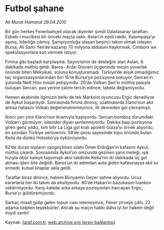 # Futbol şahane

*Ali Murat Hamarat 26.04.2010*

<div class="yazi"><p>Bir gün herkes Fenerbahçeli olacak diyenler şimdi Galatasaray taraftarı. Esbab-ı mucibesi bir önceki maçta saklı. Aslan’ın ezeli rakibi, Kasımpaşa’yı aşmış, liderliğe çıkmış. Şampiyonluğa ulaşan beşinci takım olmak isteyen Bursa, Ali Sami Yen’de kazanıp 70 milyona iddiasını haykırmak, Cimbom ise spekülasyonlara son vermek istiyor.</p>
<p>Fırtına gibi başladı karşılaşma. Seyircisinin de desteğini alan Aslan, 8. dakikada müthiş geldi. Baros- Arda-Giovani üçgeninde meşin yuvarlak önünde biten Meksikalı, solunu konuşturamadı. Türkiye’de alışık olmadığımız taç organizasyonlarından biri 15’te Bursa’ya pozisyona sokuyor, Sercan’ın şutunda Neill Hızır misali yetişiyordu. 20’de Volkan Şen’in müthiş pasıyla buluşan Sercan, pas yerine çalımı tercih edince, tabela değişmiyordu.</p>
<p>Hemen akabinde ligimizin belki de tek Marksist oyuncusu Ergic denediyse de Aykut başarılıydı. Sonrasında fırtına dinmiş, uzatmalarda Elano’nun akıl almaz hatasını Volkan değerlendiremeyince, ilk devreden gol çıkmamıştı.</p>
<p>İkinci yarı yine Elano’nun ikramıyla başlıyordu. Sercan bomboş durumdaki Volkan’ı görmüyor, iskender diyarı şenlenmiyordu. Dakika başı pozisyona giren genç yıldız, kim bilir La Liga gol kralı apoletli Güiza’yı örnek alıyordu, en azından Türkiye serüvenini. 58’de şansı sayesinde topu önünde bulan Keita da dünkü Holosko’ya öykünüyordu.</p>
<p>62’de duran topların vazgeçilmez silahı Ömer Erdoğan’ın kafasını Aykut, müthiş çıkardı. Sonrasında Aykut’un omzunda gezinen şans meleği, ışık hızıyla öbür kaleye taşınmıştı aksi takdirde Keita’nın iki dakikada üç gol atması işten bile değildi. Baros’un iki adımdan auta giden kafasınaysa akıl sır ermedi; kutsal kitaplar akla geldi.</p>
<p>Taraflar biraz dinince, hakem Bünyamin Gezer sahne alıyordu. Ucuz kararlarla her iki takım da eksiliyordu. 80’de Hakan’ın bazukasını Ivankov sektirmiyordu. Karşı kalede arka arkaya pozisyonları harcayan Ergic, Bursa’yı güldüremiyordu.</p>
<p>Sarkaç misali gidip gelen topun canı istemeyince, Fener zirveye çıktı. 22 adama kalpten teşekkürler. Ancak şu maçın hakkı daha iyi bir hakem değil miydi sanki!</p></div>

Kaynak: [taraf.com.tr](http://www.taraf.com.tr:80/makale/11050.htm), [web.archive.org (arşiv bağlantısı)](http://web.archive.org/web/20100428022101/http://www.taraf.com.tr:80/makale/11050.htm)

